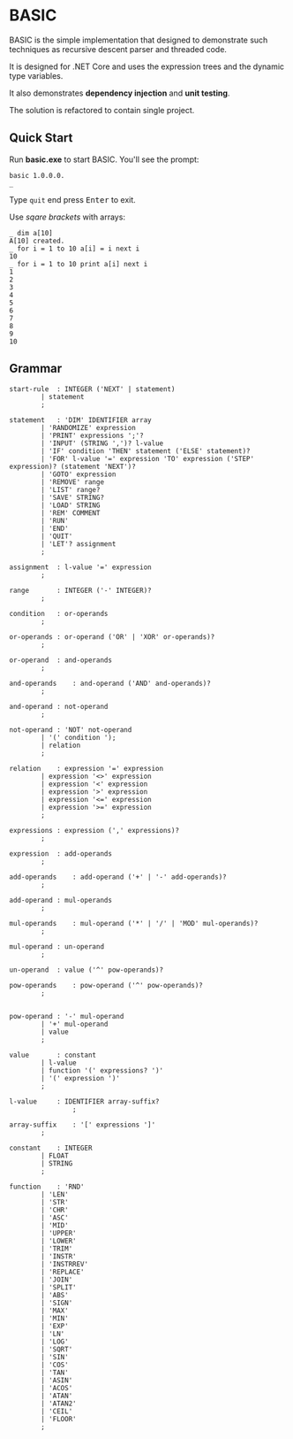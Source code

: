BASIC
=====

BASIC is the simple implementation that designed to demonstrate such
techniques as recursive descent parser and threaded code.

It is designed for .NET Core and uses the expression trees and the dynamic
type variables.

It also demonstrates **dependency injection** and **unit testing**.

The solution is refactored to contain single project.

## Quick Start

Run **basic.exe** to start BASIC. You'll see the prompt:

```
basic 1.0.0.0.
_
```

Type `quit` end press <kbd>Enter</kbd> to exit.

Use *sqare brackets* with arrays:

```
_ dim a[10]
A[10] created.
_ for i = 1 to 10 a[i] = i next i
10
_ for i = 1 to 10 print a[i] next i
1
2
3
4
5
6
7
8
9
10
```

## Grammar

```
start-rule	: INTEGER ('NEXT' | statement)
		| statement
		;

statement	: 'DIM' IDENTIFIER array
		| 'RANDOMIZE' expression
		| 'PRINT' expressions ';'?
		| 'INPUT' (STRING ',')? l-value
		| 'IF' condition 'THEN' statement ('ELSE' statement)?
		| 'FOR' l-value '=' expression 'TO' expression ('STEP' expression)? (statement 'NEXT')?
		| 'GOTO' expression
		| 'REMOVE' range
		| 'LIST' range?
		| 'SAVE' STRING?
		| 'LOAD' STRING
		| 'REM' COMMENT
		| 'RUN'
		| 'END'
		| 'QUIT'
		| 'LET'? assignment
		;

assignment	: l-value '=' expression
		;

range		: INTEGER ('-' INTEGER)?
		;

condition	: or-operands
		;

or-operands	: or-operand ('OR' | 'XOR' or-operands)?
		;

or-operand	: and-operands
		;

and-operands	: and-operand ('AND' and-operands)?
		;

and-operand	: not-operand
		;

not-operand	: 'NOT' not-operand
		| '(' condition ');
		| relation
		;

relation	: expression '=' expression
		| expression '<>' expression
		| expression '<' expression
		| expression '>' expression
		| expression '<=' expression
		| expression '>=' expression
		;

expressions	: expression (',' expressions)?
		;

expression	: add-operands
		;

add-operands	: add-operand ('+' | '-' add-operands)?
		;

add-operand	: mul-operands
		;

mul-operands	: mul-operand ('*' | '/' | 'MOD' mul-operands)?
		;

mul-operand	: un-operand
		;

un-operand	: value ('^' pow-operands)?

pow-operands	: pow-operand ('^' pow-operands)?
		;


pow-operand	: '-' mul-operand
		| '+' mul-operand
		| value
		;

value		: constant
		| l-value
		| function '(' expressions? ')'
		| '(' expression ')'
		;

l-value		: IDENTIFIER array-suffix?
				;

array-suffix	: '[' expressions ']'
		;

constant	: INTEGER
		| FLOAT
		| STRING
		;

function	: 'RND'
		| 'LEN'
		| 'STR'
		| 'CHR'
		| 'ASC'
		| 'MID'
		| 'UPPER'
		| 'LOWER'
		| 'TRIM'
		| 'INSTR'
		| 'INSTRREV'
		| 'REPLACE'
		| 'JOIN'
		| 'SPLIT'
		| 'ABS'
		| 'SIGN'
		| 'MAX'
		| 'MIN'
		| 'EXP'
		| 'LN'
		| 'LOG'
		| 'SQRT'
		| 'SIN'
		| 'COS'
		| 'TAN'
		| 'ASIN'
		| 'ACOS'
		| 'ATAN'
		| 'ATAN2'
		| 'CEIL'
		| 'FLOOR'
		;
```